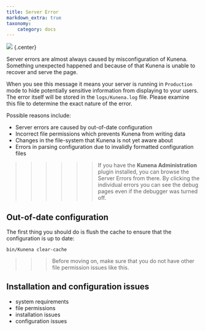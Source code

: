 ```yaml
---
title: Server Error
markdown_extra: true
taxonomy:
    category: docs
---
```


![](Kunena-server-error.png)   {.center}

Server errors are almost always caused by misconfiguration of Kunena. Something unexpected happened and because of that Kunena is unable to recover and serve the page.

When you see this message it means your server is running in `Production` mode to hide potentially sensitive information from displaying to your users.  The error itself will be stored in the `logs/Kunena.log` file.  Please examine this file to determine the exact nature of the error.

Possible reasons include:

* Server errors are caused by out-of-date configuration
* Incorrect file permissions which prevents Kunena from writing data
* Changes in the file-system that Kunena is not yet aware about
* Errors in parsing configuration due to invalidly formatted configuration files


>>>>>> If you have the **Kunena Administration** plugin installed, you can browse the Server Errors from there. By clicking the individual errors you can see the debug pages even if the debugger was turned off.

## Out-of-date configuration

The first thing you should do is flush the cache to ensure that the configuration is up to date:

```
bin/Kunena clear-cache
```

>>> Before moving on, make sure that you do not have other file permission issues like this.

## Installation and configuration issues

- system requirements
- file permissions
- installation issues
- configuration issues
